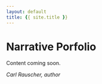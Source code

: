 ```yaml
---
layout: default
title: {{ site.title }}
---
```

# Narrative Porfolio

Content coming soon.

_Carl Rauscher, author_
